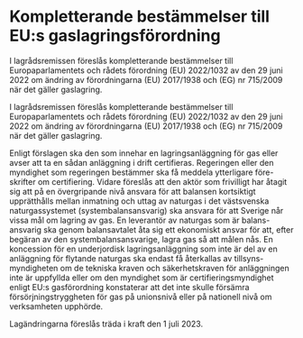 # Kompletterande bestämmelser till EU:s gaslagringsförordning

I lagrådsremissen föreslås kompletterande bestämmelser till Europaparlamentets och rådets förordning (EU) 2022/1032 av den 29 juni 2022 om ändring av förordningarna (EU) 2017/1938 och (EG) nr 715/2009 när det gäller gaslagring.

I lagrådsremissen föreslås kompletterande bestämmelser till Europaparlamentets och rådets förordning (EU) 2022/1032 av den 29 juni 2022 om ändring av förordningarna (EU) 2017/1938 och (EG) nr 715/2009 när det gäller gaslagring.

Enligt förslagen ska den som innehar en lagringsanläggning för gas eller avser att ta en sådan anläggning i drift certifieras. Regeringen eller den myndighet som regeringen bestämmer ska få meddela ytterligare före-skrifter om certifiering. Vidare föreslås att den aktör som frivilligt har åtagit sig att på en övergripande nivå ansvara för att balansen kortsiktigt upprätthålls mellan inmatning och uttag av naturgas i det västsvenska naturgassystemet (systembalansansvarig) ska ansvara för att Sverige når vissa mål om lagring av gas. En leverantör av naturgas som är balans-ansvarig ska genom balansavtalet åta sig ett ekonomiskt ansvar för att, efter begäran av den systembalansansvarige, lagra gas så att målen nås. En koncession för en underjordisk lagringsanläggning som inte är del av en anläggning för flytande naturgas ska endast få återkallas av tillsyns-myndigheten om de tekniska kraven och säkerhetskraven för anläggningen inte är uppfyllda eller om den myndighet som är certifieringsmyndighet enligt EU:s gasförordning konstaterar att det inte skulle försämra försörjningstryggheten för gas på unionsnivå eller på nationell nivå om verksamheten upphörde.

Lagändringarna föreslås träda i kraft den 1 juli 2023.

